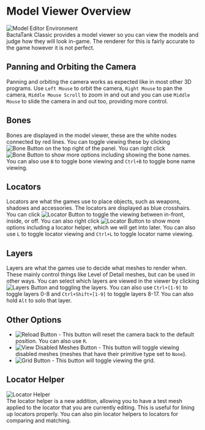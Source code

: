 # Model Viewer Overview
![Model Editor Environment](https://i.imgur.com/45bCbfz.png)<br>
BactaTank Classic provides a model viewer so you can view the models and judge how they will look in-game. The renderer for this is fairly accurate to the game however it is not perfect.

## Panning and Orbiting the Camera
Panning and orbiting the camera works as expected like in most other 3D programs. Use `Left Mouse` to orbit the camera, `Right Mouse` to pan the camera, `Middle Mouse Scroll` to zoom in and out and you can use `Middle Mouse` to slide the camera in and out too, providing more control.

## Bones
Bones are displayed in the model viewer, these are the white nodes connected by red lines. You can toggle viewing these by clicking ![Bone Button](https://i.imgur.com/sOAqQZI.png) on the top right of the panel. You can right click ![Bone Button](https://i.imgur.com/sOAqQZI.png) to show more options including showing the bone names. You can also use `B` to toggle bone viewing and `Ctrl+B` to toggle bone name viewing.

## Locators
Locators are what the games use to place objects, such as weapons, shadows and accessories. The locators are displayed as blue crosshairs. You can click ![Locator Button](https://i.imgur.com/Hn3gUZC.png) to toggle the viewing between in-front, inside, or off. You can also right click ![Locator Button](https://i.imgur.com/Hn3gUZC.png) to show more options including a locator helper, which we will get into later. You can also use `L` to toggle locator viewing and `Ctrl+L` to toggle locator name viewing.

## Layers
Layers are what the games use to decide what meshes to render when. These mainly control things like Level of Detail meshes, but can be used in other ways. You can select which layers are viewed in the viewer by clicking ![Layers Button](https://i.imgur.com/9mDy1WI.png) and toggling the layers. You can also use `Ctrl+[1-9]` to toggle layers 0-8 and `Ctrl+Shift+[1-9]` to toggle layers 8-17. You can also hold `Alt` to solo that layer.

## Other Options
- ![Reload Button](https://i.imgur.com/pIoKp7B.png) - This button will reset the camera back to the default position. You can also use `R`.
- ![View Disabled Meshes Button](https://i.imgur.com/xuv5vyi.png) - This button will toggle viewing disabled meshes (meshes that have their primitive type set to `None`).
- ![Grid Button](https://i.imgur.com/zd2WKVX.png) - This button will toggle viewing the grid.

## Locator Helper
![Locator Helper](https://i.imgur.com/ehqHluS.png)<br>
The locator helper is a new addition, allowing you to have a test mesh applied to the locator that you are currently editing. This is useful for lining up locators properly. You can also pin locator helpers to locators for comparing and matching.